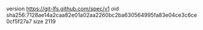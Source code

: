 version https://git-lfs.github.com/spec/v1
oid sha256:7128ae14a2caa82e01a02aa2260bc2ba630564995fa83e04ce3c6ce0cf5f27a7
size 2119
